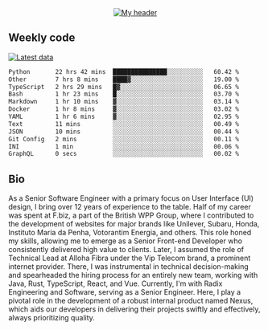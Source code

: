 <div align="center">
  <a href="https://skvggor.dev">
    <img src="https://github.com/skvggor/skvggor/assets/958723/d0c9aa9c-0c21-4219-acff-3d4f36f94691" alt="My header" />
  </a>
</div>


## Weekly code

[![Latest data](https://github.com/skvggor/skvggor/actions/workflows/main.yml/badge.svg)](https://github.com/skvggor/skvggor/actions/workflows/main.yml)

<!--START_SECTION:waka-->

```txt
Python       22 hrs 42 mins  ███████████████░░░░░░░░░░   60.42 %
Other        7 hrs 8 mins    ████▓░░░░░░░░░░░░░░░░░░░░   19.00 %
TypeScript   2 hrs 29 mins   █▓░░░░░░░░░░░░░░░░░░░░░░░   06.65 %
Bash         1 hr 23 mins    █░░░░░░░░░░░░░░░░░░░░░░░░   03.70 %
Markdown     1 hr 10 mins    ▓░░░░░░░░░░░░░░░░░░░░░░░░   03.14 %
Docker       1 hr 8 mins     ▓░░░░░░░░░░░░░░░░░░░░░░░░   03.02 %
YAML         1 hr 6 mins     ▓░░░░░░░░░░░░░░░░░░░░░░░░   02.95 %
Text         11 mins         ░░░░░░░░░░░░░░░░░░░░░░░░░   00.49 %
JSON         10 mins         ░░░░░░░░░░░░░░░░░░░░░░░░░   00.44 %
Git Config   2 mins          ░░░░░░░░░░░░░░░░░░░░░░░░░   00.11 %
INI          1 min           ░░░░░░░░░░░░░░░░░░░░░░░░░   00.06 %
GraphQL      0 secs          ░░░░░░░░░░░░░░░░░░░░░░░░░   00.02 %
```

<!--END_SECTION:waka-->

## Bio

<p>As a Senior Software Engineer with a primary focus on User Interface (UI) design, I bring over 12 years of experience to the table. Half of my career was spent at F.biz, a part of the British WPP Group, where I contributed to the development of websites for major brands like Unilever, Subaru, Honda, Instituto Maria da Penha, Votorantim Energia, and others. This role honed my skills, allowing me to emerge as a Senior Front-end Developer who consistently delivered high value to clients. Later, I assumed the role of Technical Lead at Alloha Fibra under the Vip Telecom brand, a prominent internet provider. There, I was instrumental in technical decision-making and spearheaded the hiring process for an entirely new team, working with Java, Rust, TypeScript, React, and Vue. Currently, I'm with Radix Engineering and Software, serving as a Senior Engineer. Here, I play a pivotal role in the development of a robust internal product named Nexus, which aids our developers in delivering their projects swiftly and effectively, always prioritizing quality.</p>

<!-- </details> -->

<!-- <div align="center">
  <h2>🤖 Recent Code Activity</h2>
  <img width="500" src="https://github-readme-stats.vercel.app/api/wakatime?username=skvggor&hide_title=true&layout=compact&theme=transparent" alt="Wakatime Stats" />
</div>

<br>

<div align="center">
  <h2>📈 GitHub Stats</h2>
  <img width="500" src="https://github-readme-stats.vercel.app/api?username=skvggor&show_icons=true&theme=transparent&hide_title=true&count_private=true" alt="GitHub Stats" />
</div>
 -->
